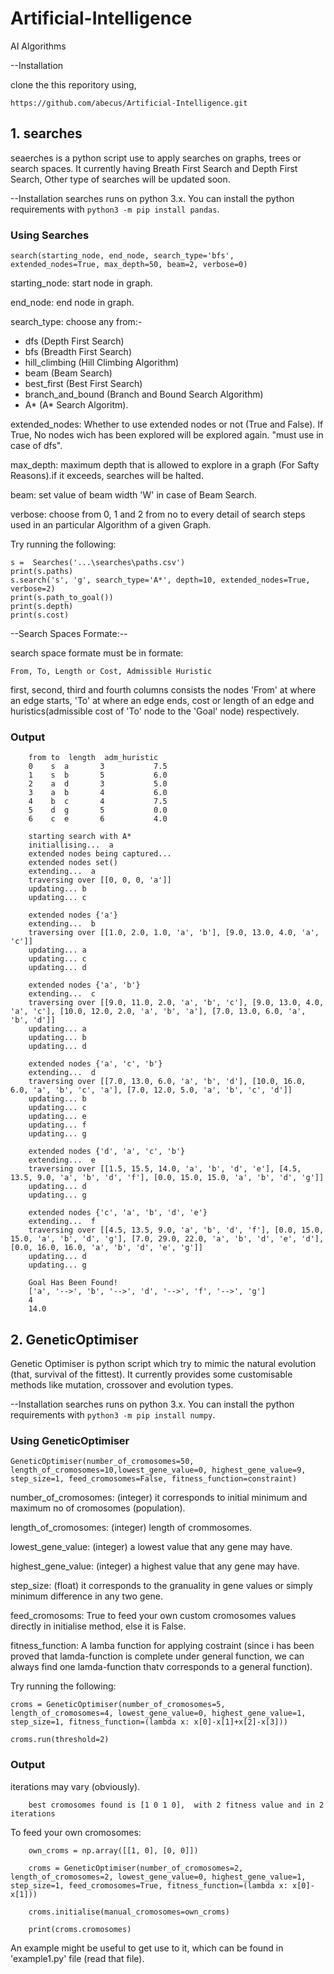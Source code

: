 # Artificial-Intelligence

AI Algorithms

--Installation

clone the this reporitory using,

`https://github.com/abecus/Artificial-Intelligence.git`

## 1. searches

seaerches is a python script use to apply searches on graphs, trees or search spaces.
It currently having Breath First Search and Depth First Search, Other type of searches will be updated soon.

--Installation
searches runs on python 3.x. You can install the python requirements with
`python3 -m pip install pandas`.

### Using Searches

    search(starting_node, end_node, search_type='bfs', extended_nodes=True, max_depth=50, beam=2, verbose=0)

starting_node: start node in graph.

end_node: end node in graph.

search_type: choose any from:-

* dfs (Depth First Search)
* bfs (Breadth First Search)
* hill_climbing (Hill Climbing Algorithm)
* beam (Beam Search)
* best_first (Best First Search)
* branch_and_bound (Branch and Bound Search Algorithm)
* A* (A* Search Algoritm).

extended_nodes: Whether to use extended nodes or not (True and False). If True, No nodes wich has been explored will be explored again. "must use in case of dfs".

max_depth: maximum depth that is allowed to explore in a graph (For Safty Reasons).if it exceeds, searches will be halted.

beam: set value of beam width 'W' in case of Beam Search.

verbose: choose from 0, 1 and 2 from no to every detail of search steps used in an particular Algorithm of a given Graph.

Try running the following:

    s =  Searches('...\searches\paths.csv')
    print(s.paths)
    s.search('s', 'g', search_type='A*', depth=10, extended_nodes=True, verbose=2)
    print(s.path_to_goal())
    print(s.depth)
    print(s.cost)

--Search Spaces Formate:--

search space formate must be in formate:

`From, To, Length or Cost, Admissible Huristic`

first, second, third and fourth columns consists the nodes 'From' at where an edge starts, 'To' at where an edge ends, cost or length of an edge and huristics(admissible cost of 'To' node to the 'Goal' node) respectively.

### Output

        from to  length  adm_huristic
        0    s  a       3           7.5
        1    s  b       5           6.0
        2    a  d       3           5.0
        3    a  b       4           6.0
        4    b  c       4           7.5
        5    d  g       5           0.0
        6    c  e       6           4.0

        starting search with A*
        initiallising...  a
        extended nodes being captured...
        extended nodes set()
        extending...  a
        traversing over [[0, 0, 0, 'a']]
        updating... b
        updating... c

        extended nodes {'a'}
        extending...  b
        traversing over [[1.0, 2.0, 1.0, 'a', 'b'], [9.0, 13.0, 4.0, 'a', 'c']]
        updating... a
        updating... c
        updating... d

        extended nodes {'a', 'b'}
        extending...  c
        traversing over [[9.0, 11.0, 2.0, 'a', 'b', 'c'], [9.0, 13.0, 4.0, 'a', 'c'], [10.0, 12.0, 2.0, 'a', 'b', 'a'], [7.0, 13.0, 6.0, 'a', 'b', 'd']]
        updating... a
        updating... b
        updating... d

        extended nodes {'a', 'c', 'b'}
        extending...  d
        traversing over [[7.0, 13.0, 6.0, 'a', 'b', 'd'], [10.0, 16.0, 6.0, 'a', 'b', 'c', 'a'], [7.0, 12.0, 5.0, 'a', 'b', 'c', 'd']]
        updating... b
        updating... c
        updating... e
        updating... f
        updating... g

        extended nodes {'d', 'a', 'c', 'b'}
        extending...  e
        traversing over [[1.5, 15.5, 14.0, 'a', 'b', 'd', 'e'], [4.5, 13.5, 9.0, 'a', 'b', 'd', 'f'], [0.0, 15.0, 15.0, 'a', 'b', 'd', 'g']]
        updating... d
        updating... g

        extended nodes {'c', 'a', 'b', 'd', 'e'}
        extending...  f
        traversing over [[4.5, 13.5, 9.0, 'a', 'b', 'd', 'f'], [0.0, 15.0, 15.0, 'a', 'b', 'd', 'g'], [7.0, 29.0, 22.0, 'a', 'b', 'd', 'e', 'd'], [0.0, 16.0, 16.0, 'a', 'b', 'd', 'e', 'g']]
        updating... d
        updating... g

        Goal Has Been Found!
        ['a', '-->', 'b', '-->', 'd', '-->', 'f', '-->', 'g']
        4
        14.0


## 2. GeneticOptimiser

Genetic Optimiser is python script which try to mimic the natural evolution (that, survival of the fittest).
It currently provides some customisable methods like mutation, crossover and evolution types.

--Installation
searches runs on python 3.x. You can install the python requirements with
`python3 -m pip install numpy`.

### Using GeneticOptimiser

    GeneticOptimiser(number_of_cromosomes=50, length_of_cromosomes=10,lowest_gene_value=0, highest_gene_value=9, step_size=1, feed_cromosomes=False, fitness_function=constraint)

number_of_cromosomes: (integer) it corresponds to initial minimum and maximum no of cromosomes (population).

length_of_cromosomes: (integer) length of crommosomes.

lowest_gene_value: (integer) a lowest value that any gene may have.

highest_gene_value: (integer) a highest value that any gene may have.

step_size: (float) it corresponds to the granuality in gene values or simply minimum difference in any two gene.

feed_cromosoms: True to feed your own custom cromosomes values directly in initialise method, else it is False.

fitness_function: A lamba function for applying costraint (since i has been proved that lamda-function is complete under general function, we can always find one lamda-function thatv corresponds to a general function).

Try running the following:

    croms = GeneticOptimiser(number_of_cromosomes=5, length_of_cromosomes=4, lowest_gene_value=0, highest_gene_value=1, step_size=1, fitness_function=(lambda x: x[0]-x[1]+x[2]-x[3]))

    croms.run(threshold=2)

### Output

iterations may vary (obviously).

        best cromosomes found is [1 0 1 0],  with 2 fitness value and in 2 iterations
        
To feed your own cromosomes:

        own_croms = np.array([[1, 0], [0, 0]])

        croms = GeneticOptimiser(number_of_cromosomes=2, length_of_cromosomes=2, lowest_gene_value=0, highest_gene_value=1, step_size=1, feed_cromosomes=True, fitness_function=(lambda x: x[0]-x[1]))

        croms.initialise(manual_cromosomes=own_croms)
        
        print(croms.cromosomes)

An example might be useful to get use to it, which can be found in 'example1.py' file (read that file).
